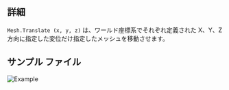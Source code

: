 ## 詳細
`Mesh.Translate (x, y, z)` は、ワールド座標系でそれぞれ定義された X、Y、Z 方向に指定した変位だけ指定したメッシュを移動させます。

## サンプル ファイル

![Example](./Autodesk.DesignScript.Geometry.Mesh.Translate(mesh,%20x,%20y,%20z)_img.jpg)
